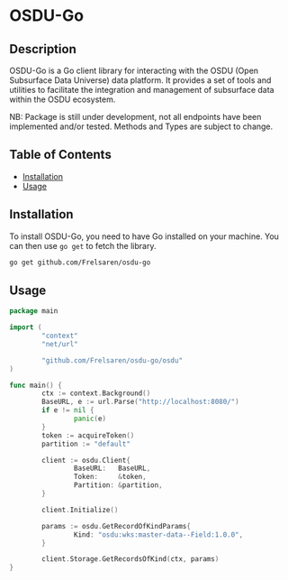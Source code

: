 # OSDU-Go

## Description
OSDU-Go is a Go client library for interacting with the OSDU (Open Subsurface Data Universe) data platform. It provides a set of tools and utilities to facilitate the integration and management of subsurface data within the OSDU ecosystem.

NB: Package is still under development, not all endpoints have been implemented and/or tested.
    Methods and Types are subject to change.

## Table of Contents
- [Installation](#installation)
- [Usage](#usage)

## Installation
To install OSDU-Go, you need to have Go installed on your machine. You can then use `go get` to fetch the library.

```bash
go get github.com/Frelsaren/osdu-go
```

## Usage
```go
package main

import (
        "context"
        "net/url"

        "github.com/Frelsaren/osdu-go/osdu"
)

func main() {
        ctx := context.Background()
        BaseURL, e := url.Parse("http://localhost:8080/")
        if e != nil {
                panic(e)
        }
        token := acquireToken()
        partition := "default"

        client := osdu.Client{
                BaseURL:   BaseURL,
                Token:     &token,
                Partition: &partition,
        }

        client.Initialize()

        params := osdu.GetRecordOfKindParams{
                Kind: "osdu:wks:master-data--Field:1.0.0",
        }

        client.Storage.GetRecordsOfKind(ctx, params)
}
```
